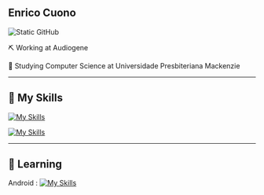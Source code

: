 ## Enrico Cuono 

<img src="https://img.shields.io/static/v1?label=Overview&message=Enrico&color=f8efd4&style=for-the-badge&logo=GitHub" alt="Static GitHub">

<p> ⛏️ Working at Audiogene<br/>
<p> 📖 Studying Computer Science at Universidade Presbiteriana Mackenzie<br/>
  
---

  ## 🚀 My Skills
  
[![My Skills](https://skillicons.dev/icons?i=js,ts,java,python,c,cs,dotnet,vue)](https://skillicons.dev)

[![My Skills](https://skillicons.dev/icons?i=aws,linux,figma)](https://skillicons.dev)

---

## 🔭 Learning

Android : [![My Skills](https://skillicons.dev/icons?i=androidstudio)](https://skillicons.dev)


